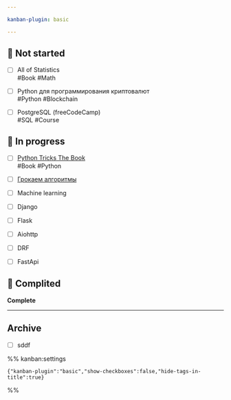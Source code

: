 ```yaml
---

kanban-plugin: basic

---
```


## 🍇 Not started

- [ ] All of Statistics<br>#Book #Math
- [ ] Python для программирования криптовалют<br>#Python #Blockchain
- [ ] PostgreSQL (freeCodeCamp)<br>#SQL #Course


## 🥥  In progress

- [ ] [Python Tricks  The Book](1-HardSkills/Languages/Python/Python%20Tricks%20%20The%20Book/0.%20Python%20Tricks%20%20The%20Book.md)<br>#Book #Python
- [ ] [Грокаем алгоритмы](1-HardSkills/Algos/Грокаем%20алгоритмы/0.%20Грокаем%20алгоритмы.md)
- [ ] Machine learning
- [ ] Django
- [ ] Flask
- [ ] Aiohttp
- [ ] DRF
- [ ] FastApi


## 🍓 Complited

**Complete**


***

## Archive

- [ ] sddf

%% kanban:settings
```
{"kanban-plugin":"basic","show-checkboxes":false,"hide-tags-in-title":true}
```
%%
